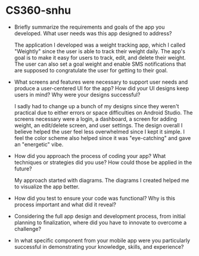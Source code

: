 # CS360-snhu

- Briefly summarize the requirements and goals of the app you developed. What user needs was this app designed to address?

  The application I developed was a weight tracking app, which I called "Weightly" since the user is able to track their weight daily. The app's goal is to make it easy for users to track, edit, and delete their weight. The user can also set a goal weight and enable SMS notifications that are supposed to congratulate the user for getting to their goal.
  
- What screens and features were necessary to support user needs and produce a user-centered UI for the app? How did your UI designs keep users in mind? Why were your designs successful?

  I sadly had to change up a bunch of my designs since they weren't practical due to either errors or space difficulties on Android Studio. The screens necessary were a login, a dashboard, a screen for adding weight, an edit/delete screen, and user settings. The design overall I believe helped the user feel less overwhelmed since I kept it simple. I feel the color scheme also helped since it was "eye-catching" and gave an "energetic" vibe.

  
- How did you approach the process of coding your app? What techniques or strategies did you use? How could those be applied in the future?

  My approach started with diagrams. The diagrams I created helped me to visualize the app better. 

  
- How did you test to ensure your code was functional? Why is this process important and what did it reveal?

  
- Considering the full app design and development process, from initial planning to finalization, where did you have to innovate to overcome a challenge?


- In what specific component from your mobile app were you particularly successful in demonstrating your knowledge, skills, and experience?

  
